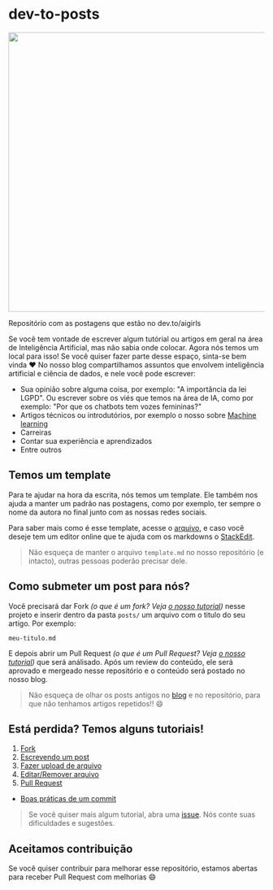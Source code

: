 # dev-to-posts

<img src="logo.png" width=550px>

Repositório com as postagens que estão no dev.to/aigirls

Se você tem vontade de escrever algum tutórial ou artigos em geral na área de Inteligência Artificial, mas não sabia onde colocar. Agora nós temos um local para isso! Se você quiser fazer parte desse espaço, sinta-se bem vinda :heart:
No nosso blog compartilhamos assuntos que envolvem inteligência artificial e ciência de dados, e nele você pode escrever:

* Sua opinião sobre alguma coisa, por exemplo: "A importância da lei LGPD". Ou escrever sobre os viés que temos na área de IA, como por exemplo: "Por que os chatbots tem vozes femininas?"
* Artigos técnicos ou introdutórios, por exemplo o nosso sobre [Machine learning](https://dev.to/aigirlsbr/afinal-o-que-e-machine-learning-ih5)
* Carreiras
* Contar sua experiência e aprendizados
* Entre outros


## Temos um template

Para te ajudar na hora da escrita, nós temos um template. Ele também nos ajuda a manter um padrão nas postagens, como por exemplo, ter sempre o nome da autora no final junto com as nossas redes sociais.

Para saber mais como é esse template, acesse o [arquivo](posts/template.md), e caso você deseje tem um editor online que te ajuda com os markdowns o [StackEdit](https://stackedit.io/app#).

> Não esqueça de manter o arquivo `template.md` no nosso repositório (e intacto), outras pessoas poderão precisar dele. 

## Como submeter um post para nós?

Você precisará dar Fork *(o que é um fork? Veja [o nosso tutorial](tutorial/fork.md))* nesse projeto e inserir dentro da pasta `posts/` um arquivo com o titulo do seu artigo. Por exemplo:

`meu-titulo.md`

E depois abrir um Pull Request *(o que é um Pull Request? Veja [o nosso tutorial](tutorial/pull-request.md))* que será análisado. Após um review do conteúdo, ele será aprovado e mergeado nesse repositório e o conteúdo será postado no nosso blog.


> Não esqueça de olhar os posts antigos no [blog](dev.to/aigirlsbr) e no repositório, para que não tenhamos artigos repetidos!! :smile:

## Está perdida? Temos alguns tutoriais!

1. [Fork](tutorial/fork.m)
2. [Escrevendo um post](tutorial/escrevendo-post.md)
3. [Fazer upload de arquivo](tutorial/upload-arquivo.md)
4. [Editar/Remover arquivo](tutorial/editar-arquivo.md)
5. [Pull Request](tutorial/pull-request.md)

* [Boas práticas de um commit](tutorial/boas-praticas-commit.md)

> Se você quiser mais algum tutorial, abra uma [issue](https://github.com/ai-girls/dev-to-posts/issues). Nós conte suas dificuldades e sugestões. 

## Aceitamos contribuição

Se você quiser contribuir para melhorar esse repositório, estamos abertas para receber Pull Request com melhorias :smile:
